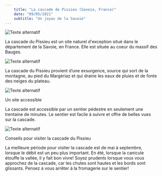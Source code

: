 ```yaml
---
    title: "La cascade de Pissieu (Savoie, France)"
    date: "09/05/2021"
    subtitle: "Un joyau de la Savoie"
---
```


![Texte alternatif](../images/pissieu/pissieu1.jpg "Cascade de Pissieu")

La cascade du Pissieu est un site naturel d'exception situé dans le département de la Savoie, en France. Elle est située au coeur du massif des Bauges.

![Texte alternatif](../images/pissieu/pissieu2.jpg "Cascade de Pissieu")

La cascade du Pissieu provient d’une exsurgence, source qui sort de la montagne, au pied du Margériaz et qui draine les eaux de pluies et de fonte des neiges du plateau.

![Texte alternatif](../images/pissieu/pissieu3.jpg "Cascade de Pissieu")

Un site accessible

La cascade est accessible par un sentier pédestre en seulement une trentaine de minutes. Le sentier est facile à suivre et offre de belles vues sur la cascade.

![Texte alternatif](../images/pissieu/pissieu4.jpg "Cascade de Pissieu")

Conseils pour visiter la cascade du Pissieu

La meilleure période pour visiter la cascade est de mai à septembre, lorsque le débit est un peu plus important.
En été, lorsque la canicule étouffe la vallée, il y fait bon vivre!
Soyez prudents lorsque vous vous approchez de la cascade, car les chutes sont hautes et les bords sont glissants.
Pensez à vous arrêter à la fromagerie sur le sentier!